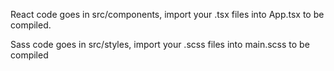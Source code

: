 React code goes in src/components, import your .tsx files into App.tsx to be compiled.

Sass code goes in src/styles, import your .scss files into main.scss to be compiled
